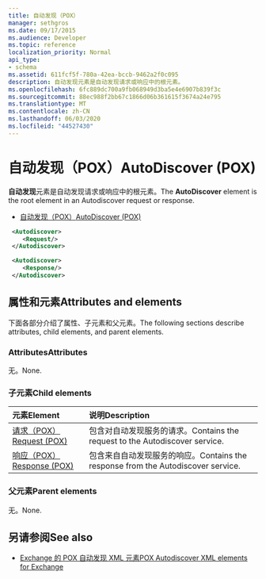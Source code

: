 ```yaml
---
title: 自动发现（POX）
manager: sethgros
ms.date: 09/17/2015
ms.audience: Developer
ms.topic: reference
localization_priority: Normal
api_type:
- schema
ms.assetid: 611fcf5f-780a-42ea-bccb-9462a2f0c095
description: 自动发现元素是自动发现请求或响应中的根元素。
ms.openlocfilehash: 6fc889dc700a9fb068949d3ba5e4e6907b839f3c
ms.sourcegitcommit: 88ec988f2bb67c1866d06b361615f3674a24e795
ms.translationtype: MT
ms.contentlocale: zh-CN
ms.lasthandoff: 06/03/2020
ms.locfileid: "44527430"
---
```

# <a name="autodiscover-pox"></a><span data-ttu-id="66136-103">自动发现（POX）</span><span class="sxs-lookup"><span data-stu-id="66136-103">AutoDiscover (POX)</span></span>

<span data-ttu-id="66136-104">**自动发现**元素是自动发现请求或响应中的根元素。</span><span class="sxs-lookup"><span data-stu-id="66136-104">The **AutoDiscover** element is the root element in an Autodiscover request or response.</span></span> 
  
- [<span data-ttu-id="66136-105">自动发现（POX）</span><span class="sxs-lookup"><span data-stu-id="66136-105">AutoDiscover (POX)</span></span>](autodiscover-pox.md)
  
```xml
 <Autodiscover>
    <Request/>
 </Autodiscover>
```

```xml
 <Autodiscover> 
    <Response/> 
 </Autodiscover>
```

## <a name="attributes-and-elements"></a><span data-ttu-id="66136-106">属性和元素</span><span class="sxs-lookup"><span data-stu-id="66136-106">Attributes and elements</span></span>

<span data-ttu-id="66136-107">下面各部分介绍了属性、子元素和父元素。</span><span class="sxs-lookup"><span data-stu-id="66136-107">The following sections describe attributes, child elements, and parent elements.</span></span>
  
### <a name="attributes"></a><span data-ttu-id="66136-108">Attributes</span><span class="sxs-lookup"><span data-stu-id="66136-108">Attributes</span></span>

<span data-ttu-id="66136-109">无。</span><span class="sxs-lookup"><span data-stu-id="66136-109">None.</span></span>
  
### <a name="child-elements"></a><span data-ttu-id="66136-110">子元素</span><span class="sxs-lookup"><span data-stu-id="66136-110">Child elements</span></span>

|<span data-ttu-id="66136-111">**元素**</span><span class="sxs-lookup"><span data-stu-id="66136-111">**Element**</span></span>|<span data-ttu-id="66136-112">**说明**</span><span class="sxs-lookup"><span data-stu-id="66136-112">**Description**</span></span>|
|:-----|:-----|
|[<span data-ttu-id="66136-113">请求（POX）</span><span class="sxs-lookup"><span data-stu-id="66136-113">Request (POX)</span></span>](request-pox.md) <br/> |<span data-ttu-id="66136-114">包含对自动发现服务的请求。</span><span class="sxs-lookup"><span data-stu-id="66136-114">Contains the request to the Autodiscover service.</span></span>  <br/> |
|[<span data-ttu-id="66136-115">响应（POX）</span><span class="sxs-lookup"><span data-stu-id="66136-115">Response (POX)</span></span>](response-pox.md) <br/> |<span data-ttu-id="66136-116">包含来自自动发现服务的响应。</span><span class="sxs-lookup"><span data-stu-id="66136-116">Contains the response from the Autodiscover service.</span></span>  <br/> |
   
### <a name="parent-elements"></a><span data-ttu-id="66136-117">父元素</span><span class="sxs-lookup"><span data-stu-id="66136-117">Parent elements</span></span>

<span data-ttu-id="66136-118">无。</span><span class="sxs-lookup"><span data-stu-id="66136-118">None.</span></span>
  
## <a name="see-also"></a><span data-ttu-id="66136-119">另请参阅</span><span class="sxs-lookup"><span data-stu-id="66136-119">See also</span></span>

- [<span data-ttu-id="66136-120">Exchange 的 POX 自动发现 XML 元素</span><span class="sxs-lookup"><span data-stu-id="66136-120">POX Autodiscover XML elements for Exchange</span></span>](pox-autodiscover-xml-elements-for-exchange.md)

